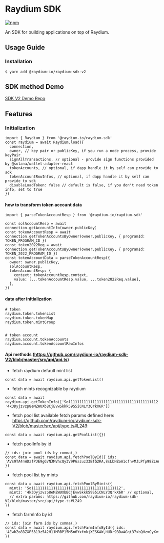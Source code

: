 # Raydium SDK

[npm-image]: https://img.shields.io/npm/v/@raydium-io/raydium-sdk-v2.svg?style=flat
[npm-url]: https://www.npmjs.com/package/@raydium-io/raydium-sdk-v2

[![npm][npm-image]][npm-url]

An SDK for building applications on top of Raydium.

## Usage Guide

### Installation

```
$ yarn add @raydium-io/raydium-sdk-v2
```

## SDK method Demo

[SDK V2 Demo Repo](https://github.com/raydium-io/raydium-sdk-V2-demo)

## Features

### Initialization

```
import { Raydium } from '@raydium-io/raydium-sdk'
const raydium = await Raydium.load({
  connection,
  owner, // key pair or publicKey, if you run a node process, provide keyPair
  signAllTransactions, // optional - provide sign functions provided by @solana/wallet-adapter-react
  tokenAccounts, // optional, if dapp handle it by self can provide to sdk
  tokenAccountRowInfos, // optional, if dapp handle it by self can provide to sdk
  disableLoadToken: false // default is false, if you don't need token info, set to true
})
```

#### how to transform token account data

```
import { parseTokenAccountResp } from '@raydium-io/raydium-sdk'

const solAccountResp = await connection.getAccountInfo(owner.publicKey)
const tokenAccountResp = await connection.getTokenAccountsByOwner(owner.publicKey, { programId: TOKEN_PROGRAM_ID })
const token2022Req = await connection.getTokenAccountsByOwner(owner.publicKey, { programId: TOKEN_2022_PROGRAM_ID })
const tokenAccountData = parseTokenAccountResp({
  owner: owner.publicKey,
  solAccountResp,
  tokenAccountResp: {
    context: tokenAccountResp.context,
    value: [...tokenAccountResp.value, ...token2022Req.value],
  },
})
```

#### data after initialization

```
# token
raydium.token.tokenList
raydium.token.tokenMap
raydium.token.mintGroup


# token account
raydium.account.tokenAccounts
raydium.account.tokenAccountRawInfos
```

#### Api methods (https://github.com/raydium-io/raydium-sdk-V2/blob/master/src/api/api.ts)

- fetch raydium default mint list
```
const data = await raydium.api.getTokenList()
```

- fetch mints recognizable by raydium
```
const data = await raydium.api.getTokenInfo(['So11111111111111111111111111111111111111112', '4k3Dyjzvzp8eMZWUXbBCjEvwSkkk59S5iCNLY3QrkX6R'])
```

- fetch pool list
available fetch params defined here: https://github.com/raydium-io/raydium-sdk-V2/blob/master/src/api/type.ts#L249
```
const data = await raydium.api.getPoolList({})
```

- fetch poolInfo by id
```
// ids: join pool ids by comma(,)
const data = await raydium.api.fetchPoolById({ ids: 'AVs9TA4nWDzfPJE9gGVNJMVhcQy3V9PGazuz33BfG2RA,8sLbNZoA1cfnvMJLPfp98ZLAnFSYCFApfJKMbiXNLwxj' })
```

- fetch pool list by mints
```
const data = await raydium.api.fetchPoolByMints({
  mint1: 'So11111111111111111111111111111111111111112',
  mint2: '4k3Dyjzvzp8eMZWUXbBCjEvwSkkk59S5iCNLY3QrkX6R' // optional,
  // extra params: https://github.com/raydium-io/raydium-sdk-V2/blob/master/src/api/type.ts#L249
})
```

- fetch farmInfo by id
```
// ids: join farm ids by comma(,)
const data = await raydium.api.fetchFarmInfoById({ ids: '4EwbZo8BZXP5313z5A2H11MRBP15M5n6YxfmkjXESKAW,HUDr9BDaAGqi37xbQHzxCyXvfMCKPTPNF8g9c9bPu1Fu' })
```

